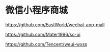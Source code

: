 # 微信小程序商城

https://github.com/EastWorld/wechat-app-mall

https://github.com/Mater1996/sc-ui

https://github.com/Tencent/weui-wxss

